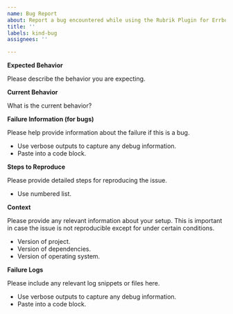 ```yaml
---
name: Bug Report
about: Report a bug encountered while using the Rubrik Plugin for Errbot.
title: ''
labels: kind-bug
assignees: ''

---
```



<!-- Please use this template while reporting a bug and provide as much info as possible. Not doing so may result in your bug not being addressed in a timely manner. Thanks!-->



**Expected Behavior**

Please describe the behavior you are expecting.

**Current Behavior**

What is the current behavior?

**Failure Information (for bugs)**

Please help provide information about the failure if this is a bug.

* Use verbose outputs to capture any debug information.
* Paste into a code block.

**Steps to Reproduce**

Please provide detailed steps for reproducing the issue.

* Use numbered list.

**Context**

Please provide any relevant information about your setup. This is important in case the issue is not reproducible except for under certain conditions.

* Version of project.
* Version of dependencies.
* Version of operating system.

**Failure Logs**

Please include any relevant log snippets or files here.

* Use verbose outputs to capture any debug information.
* Paste into a code block.
